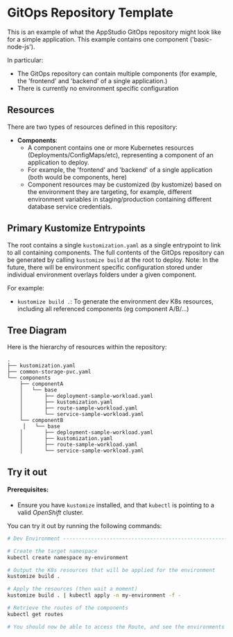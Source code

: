 # GitOps Repository Template

This is an example of what the AppStudio GitOps repository might look like for a simple application. This example contains one component ('basic-node-js').

In particular:
- The GitOps repository can contain multiple components (for example, the 'frontend' and 'backend' of a single application.)
- There is currently no environment specific configuration

## Resources

There are two types of resources defined in this repository:
- **Components**: 
    - A component contains one or more Kubernetes resources (Deployments/ConfigMaps/etc), representing a component of an application to deploy.
    - For example, the 'frontend' and 'backend' of a single application (both would be components, here)
    - Component resources may be customized (by kustomize) based on the environment they are targeting, for example, different environment variables in staging/production containing different database service credentials.

## Primary Kustomize Entrypoints

The root contains a single `kustomization.yaml` as a single entrypoint to link to all containing components. The full contents of the GitOps repository can be generated by calling `kustomize build` at the root to deploy.
Note: In the future, there will be environment specific configuration stored under individual environment overlays folders under a given component.

For example:
- `kustomize build .`: To generate the environment dev K8s resources, including all referenced components (eg component A/B/...)

## Tree Diagram

Here is the hierarchy of resources within the repository:

```
.
├── kustomization.yaml
├── common-storage-pvc.yaml
└── components
    ├── componentA
    │   └── base
    │       ├── deployment-sample-workload.yaml
    │       ├── kustomization.yaml
    │       ├── route-sample-workload.yaml
    │       └── service-sample-workload.yaml
    └── componentB
     │   └── base
    │       ├── deployment-sample-workload.yaml
    │       ├── kustomization.yaml
    │       ├── route-sample-workload.yaml
    │       └── service-sample-workload.yaml
```


## Try it out

#### Prerequisites:
- Ensure you have `kustomize` installed, and that `kubectl` is pointing to a valid *OpenShift* cluster.

You can try it out by running the following commands:
```bash
# Dev Environment -------------------------------------------------------------

# Create the target namespace
kubectl create namespace my-environment

# Output the K8s resources that will be applied for the environment
kustomize build .

# Apply the resources (then wait a moment)
kustomize build . | kubectl apply -n my-environment -f -

# Retrieve the routes of the components
kubectl get routes

# You should now be able to access the Route, and see the environments variables output by that Route.
```

